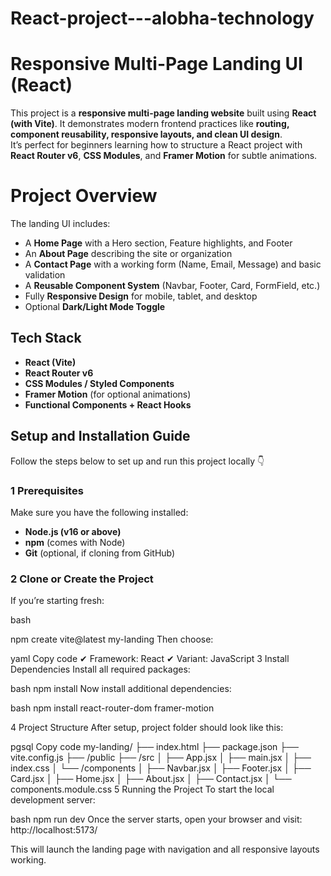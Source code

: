 # React-project---alobha-technology
#  Responsive Multi-Page Landing UI (React)

This project is a **responsive multi-page landing website** built using **React (with Vite)**. It demonstrates modern frontend practices like **routing, component reusability, responsive layouts, and clean UI design**.  
It’s perfect for beginners learning how to structure a React project with **React Router v6**, **CSS Modules**, and **Framer Motion** for subtle animations.


#  Project Overview
The landing UI includes:
- A **Home Page** with a Hero section, Feature highlights, and Footer  
- An **About Page** describing the site or organization  
- A **Contact Page** with a working form (Name, Email, Message) and basic validation  
- A **Reusable Component System** (Navbar, Footer, Card, FormField, etc.)  
- Fully **Responsive Design** for mobile, tablet, and desktop  
- Optional **Dark/Light Mode Toggle**  



##  Tech Stack
- **React (Vite)**
- **React Router v6**
- **CSS Modules / Styled Components**
- **Framer Motion** (for optional animations)
- **Functional Components + React Hooks**


##  Setup and Installation Guide

Follow the steps below to set up and run this project locally 👇

### 1️ Prerequisites
Make sure you have the following installed:
- **Node.js (v16 or above)**
- **npm** (comes with Node)
- **Git** (optional, if cloning from GitHub)



### 2️ Clone or Create the Project
If you’re starting fresh:

bash

npm create vite@latest my-landing
Then choose:

yaml
Copy code
✔ Framework: React
✔ Variant: JavaScript
3️ Install Dependencies
Install all required packages:

bash
npm install
Now install additional dependencies:

bash
npm install react-router-dom framer-motion

4️ Project Structure
After setup,  project folder should look like this:

pgsql
Copy code
my-landing/
├── index.html
├── package.json
├── vite.config.js
├── /public
├── /src
│   ├── App.jsx
│   ├── main.jsx
│   ├── index.css
│   └── /components
│       ├── Navbar.jsx
│       ├── Footer.jsx
│       ├── Card.jsx
│       ├── Home.jsx
│       ├── About.jsx
│       ├── Contact.jsx
│       └── components.module.css
5️ Running the Project
To start the local development server:

bash
npm run dev
Once the server starts, open your browser and visit:
 http://localhost:5173/

This will launch the landing page with navigation and all responsive layouts working.

